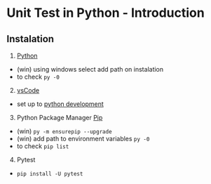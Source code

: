 # Unit Test in Python - Introduction

## Instalation

1. [Python](https://www.python.org/)
  - (win) using windows select add path on instalation
  - to check `py -0`

2. [vsCode](https://code.visualstudio.com/)
  - set up to [python development](https://code.visualstudio.com/docs/python/python-tutorial#_prerequisites)

3. Python Package Manager [Pip](https://pip.pypa.io/en/stable/installation/)
  - (win) `py -m ensurepip --upgrade`
  - (win) add path to environment variables `py -0`
  - to check `pip list`

4. Pytest
  - `pip install -U pytest`